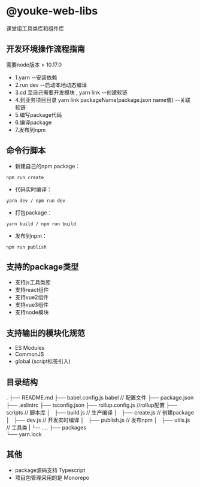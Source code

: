 # @youke-web-libs 

课堂组工具类库和组件库


##  开发环境操作流程指南
需要node版本 > 10.17.0 

* 1.yarn --安装依赖
* 2.run dev --启动本地动态编译
* 3.cd 至自己需要开发模块 , yarn link  --创建软链
* 4.到业务项目目录 yarn link packageName(package.json name值) --关联软链
* 5.编写package代码
* 6.编译package
* 7.发布到npm

## 命令行脚本
* 新建自己的npm package：
```node
npm run create
```

* 代码实时编译：
```node
yarn dev / npm run dev
```

* 打包package：
```node
yarn build / npm run build
```
* 发布到npm：
```node
npm run publish
```

##  支持的package类型
* 支持js工具类库
* 支持react组件
* 支持vue2组件
* 支持vue3组件
* 支持node模块

##  支持输出的模块化规范
* ES Modules
* CommonJS
* global (script标签引入)

## 目录结构
.
├── README.md
├── babel.config.js babel // 配置文件
├── package.json 
├── .eslintrc 
├── tsconfig.json
├── rollup.config.js //rollup配置
├── scripts // 脚本库
│   ├── build.js // 生产编译
│   ├── create.js // 创建package
│   ├── dev.js // 开发实时编译
│   ├── publish.js // 发布npm
│   ├── utils.js // 工具类
|   └-- ....
├── packages  
└── yarn.lock

## 其他 
* package源码支持 Typescript
* 项目包管理采用的是 Monorepo